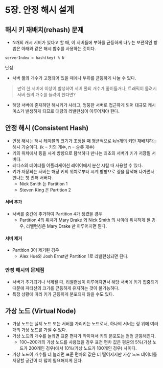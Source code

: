 # 5장. 안정 해시 설계

## 해시 키 재배치(rehash) 문제
* N개의 캐시 서버가 있다고 할 때, 이 서버들에 부하를 균등하게 나누는 보편적인 방법은 아래와 같은 해시 함수를 사용하는 것이다.
```text
serverIndex = hash(key) % N
```

단점
* 서버 풀의 개수가 고정되어 있을 때에나 부하를 균등하게 나눌 수 있다.
> 만약 한 서버에 이상이 발생하여 서버 풀의 개수가 줄어들거나, 트래픽이 몰려서 서버 풀의 개수를 늘려야 한다면?
* 해당 서버에 존재하던 해시키가 사라고, 엉뚱한 서버로 접근하게 되어 대규모 캐시 미스가 발생하게 되므로 대량의 리밸런싱이 이루어져야 한다.

## 안정 해시 (Consistent Hash)
* 안정 해시는 해시 테이블의 크기가 조정될 때 평균적으로 k/n개의 키만 재배치하는 해시 기술이다. (k = 키의 개수, n = 슬롯 개수)
* 키의 위치에서 링을 시계 방향으로 탐색하다 만나는 최초의 서버가 키가 저장될 서버다.
* 레디스의 데이터를 어플리케이션 레이어에서 분산 시킬 때 사용할 수 있다. 
* 키가 저장되는 서버는 해당 키의 위치로부터 시계 방향으로 링을 탐색해 나가면서 만나는 첫 번째 서버다.
    * Nick Smith 는 Partition 1
    * Steven King 은 Partition 2

#### 서버 추가
* 서버를 중간에 추가하여 Partition 4가 생겼을 경우
    * Partition 4의 위치가 Mary Drake 와 Nick Smith 의 사이에 위치하게 될 경우, 리밸런싱은 Mary Drake 만 이루어지면 된다.

#### 서버 제거
* Partition 3이 제거된 경우
    * Alex Hue와 Josh Ernst만 Partition 1로 리밸런싱되면 된다.

### 안정 해시의 문제점
* 서버가 추가되거나 삭제될 때, 리밸런싱이 이루어지면서 해당 서버에 키가 집중되기 때문에 파티션의 크기를 균등하게 유지하는 것이 불가능하다.
* 특정 상황에 따라 키가 균등하게 분포되지 않을 수도 있다.

## 가상 노드 (Virtual Node)
* 가상 노드는 실제 노드 또는 서버를 가리키는 노드로서, 하나의 서버는 링 위에 여러 개의 가상 노드를 가질 수 있다.
* 가상 노드의 개수를 늘리면 표준 편차가 작아져서 키의 분포도는 점점 균등해진다.
    * 100~200개의 가상 노드를 사용했을 경우 표전 편차 값은 평균의 5%(가상 노드가 200개인 경우)에서 10%(가상 노드가 100개인 경우) 사이다.
* 가상 노드이 개수를 더 늘리면 표준 편차의 값은 더 떨어지지만 가상 노드 데이터를 저장할 공간이 더 많이 필요해지게 된다.